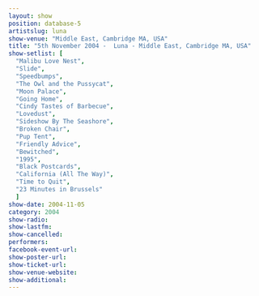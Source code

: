 ```yaml
---
layout: show
position: database-5
artistslug: luna
show-venue: "Middle East, Cambridge MA, USA"
title: "5th November 2004 -  Luna - Middle East, Cambridge MA, USA"
show-setlist: [
  "Malibu Love Nest",
  "Slide",
  "Speedbumps",
  "The Owl and the Pussycat",
  "Moon Palace",
  "Going Home",
  "Cindy Tastes of Barbecue",
  "Lovedust",
  "Sideshow By The Seashore",
  "Broken Chair",
  "Pup Tent",
  "Friendly Advice",
  "Bewitched",
  "1995",
  "Black Postcards",
  "California (All The Way)",
  "Time to Quit",
  "23 Minutes in Brussels"
  ]
show-date: 2004-11-05
category: 2004
show-radio: 
show-lastfm: 
show-cancelled: 
performers: 
facebook-event-url: 
show-poster-url: 
show-ticket-url: 
show-venue-website: 
show-additional: 
---
```


